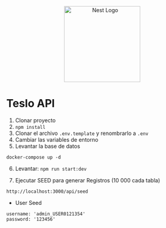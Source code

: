 <p align="center">
  <a href="http://nestjs.com/" target="blank"><img src="https://nestjs.com/img/logo-small.svg" width="200" alt="Nest Logo" /></a>
</p>


# Teslo API

1. Clonar proyecto
2. ```npm install```
3. Clonar el archivo ```.env.template``` y renombrarlo a ```.env```
4. Cambiar las variables de entorno
5. Levantar la base de datos
```
docker-compose up -d
```

6. Levantar: ```npm run start:dev```

7. Ejecutar SEED para generar Registros (10 000 cada tabla)
```
http://localhost:3000/api/seed
```
- User Seed
```
username: 'admin_USER0121354'
password: '123456'
```


